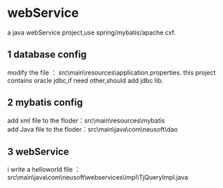 # webService
a java webService project,use spring/mybatis/apache cxf.

## 1 database config
modify the file ： src\main\resources\application.properties. this project contains oracle jdbc,if need other,should add jdbc lib.

## 2 mybatis config
add xml file to the floder：src\main\resources\mybatis\
add Java file to the floder：src\main\java\com\neusoft\dao

## 3 webService
i write a helloworld file ： src\main\java\com\neusoft\webservices\impl\TjQueryImpl.java
